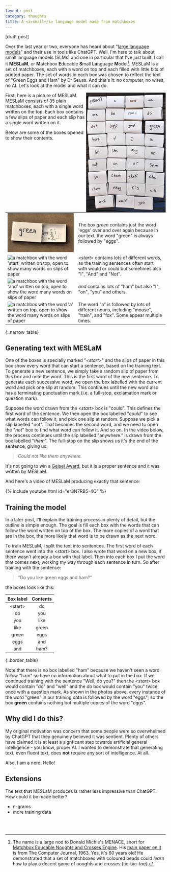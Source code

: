 ```yaml
---
layout: post
category: thoughts
title: A <i>small</i> language model made from matchboxes
---
```


[draft post]

Over the last year or two, everyone has heard about "[large language models](https://en.wikipedia.org/wiki/Large_language_model)" and their use in tools like ChatGPT.  Well, I'm here to talk about small language models (SLMs) and one in particular that I've just built. I call it **MESLaM**, or **M**atchbox **E**ducable **S**mall **La**nguage **M**odel[^1]. MESLaM is a set of matchboxes, each with a word on top and each filled with little bits of printed paper. The set of words in each box was chosen to reflect the text of "Green Eggs and Ham" by Dr Seuss. And that's it: no computer, no wires, no AI. Let's look at the model and what it can do.

<img  src="/images/matchboxes/35_match_boxes.jpeg" alt="35 white matchboxes each with a word written on the top" width="250" align="right"/>

First, here is a picture of MESLaM. MESLaM consists of 35 plain matchboxes, each with a single word written on the top. Each box contains a few slips of paper and each slip has a single word written on it. 

Below are some of the boxes opened to show their contents.


|                                                                                                                                                                             |                                                                                                                                                  |
| :-------------------------------------------------------------------------------------------------------------------------------------------------------------------------- | :----------------------------------------------------------------------------------------------------------------------------------------------- |
| <img src="/images/matchboxes/contents_green.JPG" alt="a matchbox with the word 'green' written on top, open to show the word eggs on multiple slips of paper" width="300"/> | The box *green* contains just the word 'eggs' over and over again because in our text, the word "green" is always followed by "eggs".            |
| <img src="/images/matchboxes/contents_start.JPG" alt="a matchbox with the word 'start' written on top, open to show many words on slips of paper" width="300"/>             | *\<start\>* contains lots of different words, as the training sentences often start with would or could but sometimes also "I", "And" and "Not". |
| <img src="/images/matchboxes/contents_and.JPG" alt="a matchbox with the word 'and' written on top, open to show the word many words on slips of paper" width="300"/>        | *and* contains lots of "ham" but also "I", "on", "you" and others.                                                                               |
| <img src="/images/matchboxes/contents_a.JPG" alt="a matchbox with the word 'a' written on top, open to show the word many words on slips of paper" width="300"/>            | The word "a" is followed by lots of different nouns, including "mouse", "train", and "fox". Some appear multiple times.                          |
{:.narrow_table}


## Generating text with MESLaM

One of the boxes is specially marked "*\<start\>*" and the slips of paper in this box show every word that can start a sentence, based on the training text. To generate a new sentence, we simply take a random slip of paper from this box and note the word. This is the first word of the new sentence. To generate each successive word, we open the box labelled with the current word and pick one slip at random. This continues until the new word also has a terminating punctuation mark (i.e. a full-stop, exclamation mark or question mark). 

Suppose the word drawn from the *\<start\>* box is "could". This defines the first word of the sentence. We then open the box labelled "*could*" to see what words can follow it, and pick one slip at random. Suppose we pick a slip labelled "not". That becomes the second word, and we need to open the "*not*" box to find what word can follow it. And so on. In the video below, the process continues until the slip labelled "anywhere." is drawn from the box labelled "*them*". The full-stop on the slip shows us it's the end of the sentence, giving us:

> <i>Could not like them anywhere.</i>

It's not going to win a [Geisel Award](https://www.ala.org/alsc/awardsgrants/bookmedia/geisel), but it is a proper sentence and it was written by MESLaM.

And here's a video of MESLaM producing exactly that sentence:

{% include youtube.html id="er3N7RB5-4Q" %}

## Training the model

In a later post, I'll explain the training process in plenty of detail, but the outline is simple enough. The goal is fill each box with the words that can follow the word written on top of the box. The more copies of a word that are in the box, the more likely that word is to be drawn as the next word.

To train MESLaM, I split the text into sentences. The first word of each sentence went into the *\<start\>* box.  I also wrote that word on a new box, if there wasn't already a box with that label. Then into each box I put the word that comes next, working my way through each sentence in turn. So after training with the sentence:

> "Do you like green eggs and ham?"

the boxes look like this:

| Box label | Contents |
| :-------: | :------: |
| \<start\> |    do    |
|    do     |   you    |
|    you    |   like   |
|   like    |  green   |
|   green   |   eggs   |
|   eggs    |   and    |
|    and    |   ham?   |
{:.border_table}

Note that there is no box labelled "ham" because we haven't seen a word follow "ham" so have no information about what to put in the box. If we continued training with the sentence "Well, do you?" then the *\<start\>* box would contain "do" and "well" and the *do* box would contain "you" twice, once with a question mark. As shown in the photos above, every instance of the word "green" in our training data is followed by the word "eggs"; so the box **green** contains nothing but multiple copies of the word "eggs".

## Why did I do this?

My original motivation was concern that some people were so overwhelmed by ChatGPT that they genuinely believed it was sentient. Plenty of others have claimed it is at least a signficant step towards artificial general intelligence - you know, proper AI. I wanted to demonstrate that generating text, even fluent text, does **not** require any sort of intelligence. At all. 

Also, I am a nerd. Hello!

## Extensions

The text that MESLaM produces is rather less impressive than ChatGPT. How could it be made better? 

* n-grams
* more training data


<br>
<br>

[^1]: The name is a large nod to Donald Michie's MENACE, short for [Matchbox Educable Noughts and Crosses Engine](https://en.wikipedia.org/wiki/Matchbox_Educable_Noughts_and_Crosses_Engine). His [main paper on it](https://people.csail.mit.edu/brooks/idocs/matchbox.pdf) is from The Computer Journal, 1963. Yes, it's 60 years old! He demonstrated that a set of matchboxes with coloured beads could *learn* how to play a decent game of noughts and crosses (tic-tac-toe).
